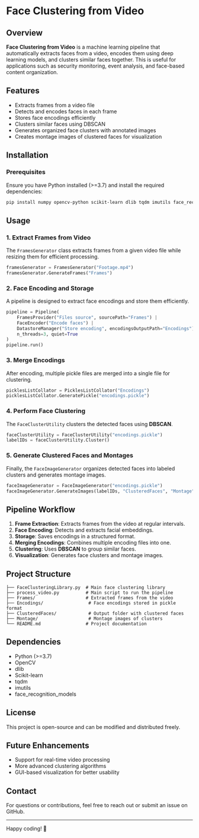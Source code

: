 # Face Clustering from Video

## Overview
**Face Clustering from Video** is a machine learning pipeline that automatically extracts faces from a video, encodes them using deep learning models, and clusters similar faces together. This is useful for applications such as security monitoring, event analysis, and face-based content organization.

## Features
- Extracts frames from a video file
- Detects and encodes faces in each frame
- Stores face encodings efficiently
- Clusters similar faces using DBSCAN
- Generates organized face clusters with annotated images
- Creates montage images of clustered faces for visualization

## Installation
### Prerequisites
Ensure you have Python installed (>=3.7) and install the required dependencies:
```bash
pip install numpy opencv-python scikit-learn dlib tqdm imutils face_recognition_models pyPiper
```

## Usage
### 1. Extract Frames from Video
The `FramesGenerator` class extracts frames from a given video file while resizing them for efficient processing.
```python
framesGenerator = FramesGenerator("Footage.mp4")
framesGenerator.GenerateFrames("Frames")
```

### 2. Face Encoding and Storage
A pipeline is designed to extract face encodings and store them efficiently.
```python
pipeline = Pipeline(
    FramesProvider("Files source", sourcePath="Frames") |
    FaceEncoder("Encode faces") |
    DatastoreManager("Store encoding", encodingsOutputPath="Encodings"),
    n_threads=3, quiet=True
)
pipeline.run()
```

### 3. Merge Encodings
After encoding, multiple pickle files are merged into a single file for clustering.
```python
picklesListCollator = PicklesListCollator("Encodings")
picklesListCollator.GeneratePickle("encodings.pickle")
```

### 4. Perform Face Clustering
The `FaceClusterUtility` clusters the detected faces using **DBSCAN**.
```python
faceClusterUtility = FaceClusterUtility("encodings.pickle")
labelIDs = faceClusterUtility.Cluster()
```

### 5. Generate Clustered Faces and Montages
Finally, the `FaceImageGenerator` organizes detected faces into labeled clusters and generates montage images.
```python
faceImageGenerator = FaceImageGenerator("encodings.pickle")
faceImageGenerator.GenerateImages(labelIDs, "ClusteredFaces", "Montage")
```

## Pipeline Workflow
1. **Frame Extraction**: Extracts frames from the video at regular intervals.
2. **Face Encoding**: Detects and extracts facial embeddings.
3. **Storage**: Saves encodings in a structured format.
4. **Merging Encodings**: Combines multiple encoding files into one.
5. **Clustering**: Uses **DBSCAN** to group similar faces.
6. **Visualization**: Generates face clusters and montage images.

## Project Structure
```
├── FaceClusteringLibrary.py  # Main face clustering library
├── process_video.py          # Main script to run the pipeline
├── Frames/                   # Extracted frames from the video
├── Encodings/                 # Face encodings stored in pickle format
├── ClusteredFaces/            # Output folder with clustered faces
├── Montage/                   # Montage images of clusters
└── README.md                 # Project documentation
```

## Dependencies
- Python (>=3.7)
- OpenCV
- dlib
- Scikit-learn
- tqdm
- imutils
- face_recognition_models

## License
This project is open-source and can be modified and distributed freely.

## Future Enhancements
- Support for real-time video processing
- More advanced clustering algorithms
- GUI-based visualization for better usability

## Contact
For questions or contributions, feel free to reach out or submit an issue on GitHub.

---
Happy coding! 🚀


